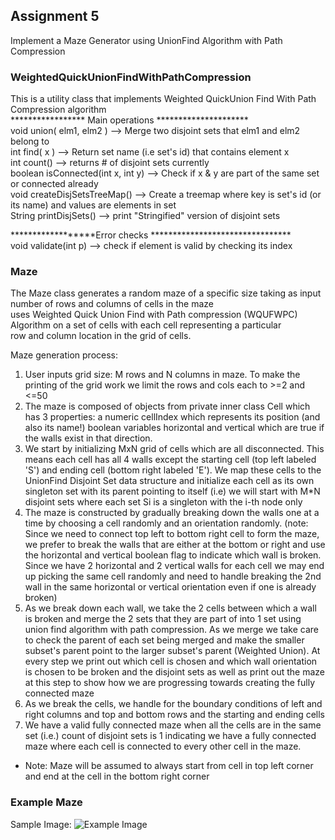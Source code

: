 ## Assignment 5
Implement a Maze Generator using UnionFind Algorithm with Path Compression

### WeightedQuickUnionFindWithPathCompression
This is a utility class that implements Weighted QuickUnion Find With Path Compression algorithm                                  
***************** Main operations *********************                                                                           
void union( elm1, elm2 )                 --> Merge two disjoint sets that elm1 and elm2 belong to                                 
int find( x )                            --> Return set name (i.e set's id) that contains element x                               
int count()                              --> returns # of disjoint sets currently                                                 
boolean isConnected(int x, int y)        --> Check if x & y are part of the same set or connected already                         
void createDisjSetsTreeMap()             --> Create a treemap where key is set's id (or its name) and values are elements in set  
String printDisjSets()                   --> print "Stringified" version of disjoint sets                                         
                                                                                                                                  
******************Error checks ********************************                                                                   
void validate(int p)     --> check if element is valid by checking its index

### Maze
The Maze class generates a random maze of a specific size taking as input number of rows and columns of cells in the maze                                                
uses Weighted Quick Union Find with Path compression (WQUFWPC) Algorithm on a set of cells with each cell representing a particular                                      
row and column location in the grid of cells.                                                                                                                            
                                                                                                                                                                         
Maze generation process:                                                                                                                                                 
1. User inputs grid size: M rows and N columns in maze. To make the printing of the grid work we limit the rows and cols each to >=2 and <=50                            
2. The maze is composed of objects from private inner class Cell which has 3 properties: a numeric cellIndex which represents its position (and also its name!) boolean variables horizontal and vertical which are true if the walls exist in that direction.                                                                           
3. We start by initializing MxN grid of cells which are all disconnected. This means each cell has all 4 walls except the starting cell (top left labeled 'S') and ending cell (bottom right labeled 'E'). We map these cells to the UnionFind Disjoint Set data structure and initialize each cell as its own singleton set with its parent pointing to itself (i.e) we will start with M*N disjoint sets where each set Si is a singleton with the i-th node only                                        
4. The maze is constructed by gradually breaking down the walls one at a time by choosing a cell randomly and an orientation randomly. (note: Since we need to connect top left to bottom right cell to form the maze, we prefer to break the walls that are either at the bottom or right and use the horizontal and vertical boolean flag to indicate which wall is broken. Since we have 2 horizontal and 2 vertical walls for each cell we may end up picking the same cell randomly and need to handle breaking the 2nd wall in the same horizontal or vertical orientation even if one is already broken)                    
5. As we break down each wall, we take the 2 cells between which a wall is broken and merge the 2 sets that they are part of into 1 set using union find algorithm with path compression. As we merge we take care to check the parent of each set being merged and make the smaller subset's parent point to the larger subset's parent (Weighted Union). At every step we print out which cell is chosen and which wall orientation is chosen to be broken and the disjoint sets as well as print out the maze at this step to show how we are progressing towards creating the fully connected maze                                                                           
6. As we break the cells, we handle for the boundary conditions of left and right columns and top and bottom rows and the starting and ending cells                      
7. We have a valid fully connected maze when all the cells are in the same set (i.e.) count of disjoint sets is 1 indicating we have a fully connected maze where each cell is connected to every other cell in the maze.
* Note: Maze will be assumed to always start from cell in top left corner and end at the cell in the bottom right corner  

### Example Maze 
Sample Image: ![Example Image](/MazeImage.png "Final Maze")
                                                                                                                                                                         
                                                                                                                                  
